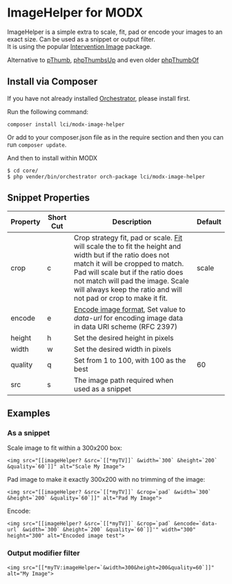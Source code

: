 # ImageHelper for MODX

ImageHelper is a simple extra to scale, fit, pad or encode your images to an exact size. Can be used as a snippet or output filter.  
It is using the popular [Intervention Image](http://image.intervention.io/) package.

Alternative to [pThumb](https://github.com/modxcms/pThumb), [phpThumbsUp](https://github.com/darkstardigital/phpThumbsUp) and
even older [phpThumbOf](https://github.com/modxcms/phpthumbof/)

## Install via Composer

If you have not already installed [Orchestrator](https://github.com/LippertComponents/Orchestrator), please install first. 

Run the following command:
```
composer install lci/modx-image-helper
```

Or add to your composer.json file as in the require section and then you can run ```composer update```.

And then to install within MODX
```
$ cd core/
$ php vender/bin/orchestrator orch-package lci/modx-image-helper
```
 
## Snippet Properties

| Property | Short Cut | Description | Default |
|---|---|---|---|
| crop | c | Crop strategy fit, pad or scale. [Fit](http://image.intervention.io/api/fit) will scale the to fit the height and width but if the ratio does not match it will be cropped to match. Pad will scale but if the ratio does not match will pad the image. Scale will always keep the ratio and will not pad or crop to make it fit. | scale |
| encode | e | [Encode image format](http://image.intervention.io/api/encode), Set value to *data-url* for encoding image data in data URI scheme (RFC 2397)  |  |
| height | h | Set the desired height in pixels |  |
| width | w | Set the desired width in pixels |  |
| quality | q | Set from 1 to 100, with 100 as the best | 60 |
| src | s | The image path required when used as a snippet |  |


## Examples

### As a snippet

Scale image to fit within a 300x200 box:
```
<img src="[[imageHelper? &src=`[[*myTV]]` &width=`300` &height=`200` &quality=`60`]]" alt="Scale My Image">
```

Pad image to make it exactly 300x200 with no trimming of the image:
```
<img src="[[imageHelper? &src=`[[*myTV]]` &crop=`pad` &width=`300` &height=`200` &quality=`60`]]" alt="Pad My Image">
```

Encode:
```
<img src="[[imageHelper? &src=`[[*myTV]]` &crop=`pad` &encode=`data-url` &width=`300` &height=`200` &quality=`60`]]'" width="300" height="300" alt="Encoded image test">
```

### Output modifier filter 
```
<img src="[[*myTV:imageHelper=`&width=300&height=200&quality=60`]]" alt="My Image">
```
